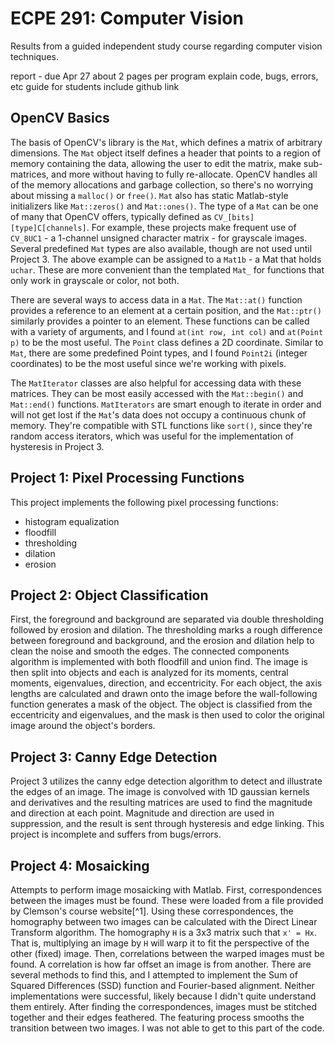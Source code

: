 # ECPE 291: Computer Vision
Results from a guided independent study course regarding computer vision techniques.

report - due Apr 27
    about 2 pages per program
    explain code, bugs, errors, etc
    guide for students
    include github link

## OpenCV Basics
   The basis of OpenCV's library is the `Mat`, which defines a matrix of arbitrary dimensions.
The `Mat` object itself defines a header that points to a region of memory containing the data, allowing the user to edit the matrix, make sub-matrices, and more without having to fully re-allocate.
OpenCV handles all of the memory allocations and garbage collection, so there's no worrying about missing a `malloc()` or `free()`.
`Mat` also has static Matlab-style initializers like `Mat::zeros()` and `Mat::ones()`.
The type of a `Mat` can be one of many that OpenCV offers, typically defined as `CV_[bits][type]C[channels]`.
For example, these projects make frequent use of `CV_8UC1` - a 1-channel unsigned character matrix - for grayscale images.
Several predefined `Mat` types are also available, though are not used until Project 3.
The above example can be assigned to a `Mat1b` - a Mat that holds `uchar`.
These are more convenient than the templated `Mat_` for functions that only work in grayscale or color, not both.

There are several ways to access data in a `Mat`.
The `Mat::at()` function provides a reference to an element at a certain position, and the `Mat::ptr()` similarly provides a pointer to an element.
These functions can be called with a variety of arguments, and I found `at(int row, int col)` and `at(Point p)` to be the most useful.
The `Point` class defines a 2D coordinate.
Similar to `Mat`, there are some predefined Point types, and I found `Point2i` (integer coordinates) to be the most useful since we're working with pixels.
 
The `MatIterator` classes are also helpful for accessing data with these matrices.
They can be most easily accessed with the `Mat::begin()` and `Mat::end()` functions.
`MatIterators` are smart enough to iterate in order and will not get lost if the `Mat`'s data does not occupy a continuous chunk of memory.
They're compatible with STL functions like `sort()`, since they're random access iterators, which was useful for the implementation of hysteresis in Project 3.

## Project 1: Pixel Processing Functions
This project implements the following pixel processing functions:
- histogram equalization
- floodfill
- thresholding
- dilation
- erosion

## Project 2: Object Classification
First, the foreground and background are separated via double thresholding followed by erosion and dilation.
The thresholding marks a rough difference between foreground and background, and the erosion and dilation help to clean the noise and smooth the edges.
The connected components algorithm is implemented with both floodfill and union find.
The image is then split into objects and each is analyzed for its moments, central moments, eigenvalues, direction, and eccentricity.
For each object, the axis lengths are calculated and drawn onto the image before the wall-following function generates a mask of the object.
The object is classified from the eccentricity and eigenvalues, and the mask is then used to color the original image around the object's borders.


## Project 3: Canny Edge Detection
Project 3 utilizes the canny edge detection algorithm to detect and illustrate the edges of an image.
The image is convolved with 1D gaussian kernels and derivatives and the resulting matrices are used to find the magnitude and direction at each point.
Magnitude and direction are used in suppression, and the result is sent through hysteresis and edge linking.
This project is incomplete and suffers from bugs/errors.


## Project 4: Mosaicking
Attempts to perform image mosaicking with Matlab.
First, correspondences between the images must be found.
These were loaded from a file provided by Clemson's course website[^1].
Using these correspondences, the homography between two images can be calculated with the Direct Linear Transform algorithm.
The homography `H` is a 3x3 matrix such that `x' = Hx`.
That is, multiplying an image by `H` will warp it to fit the perspective of the other (fixed) image.
Then, correlations between the warped images must be found.
A correlation is how far offset an image is from another.
There are several methods to find this, and I attempted to implement the Sum of Squared Differences (SSD) function and Fourier-based alignment.
Neither implementations were successful, likely because I didn't quite understand them entirely.
After finding the correspondences, images must be stitched together and their edges feathered.
The featuring process smooths the transition between two images.
I was not able to get to this part of the code.  
